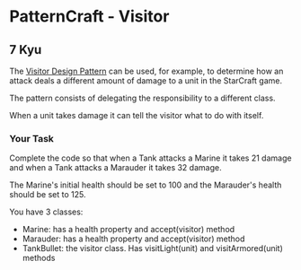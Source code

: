 # PatternCraft - Visitor
## 7 Kyu

The [Visitor Design Pattern](https://refactoring.guru/design-patterns/visitor) can be used, for example, to determine how an attack deals a different amount of damage to a unit in the StarCraft game.

The pattern consists of delegating the responsibility to a different class.

When a unit takes damage it can tell the visitor what to do with itself.

### Your Task

Complete the code so that when a Tank attacks a Marine it takes 21 damage and when a Tank attacks a Marauder it takes 32 damage.

The Marine's initial health should be set to 100 and the Marauder's health should be set to 125.

You have 3 classes:

- Marine: has a health property and accept(visitor) method
- Marauder: has a health property and accept(visitor) method
- TankBullet: the visitor class. Has visitLight(unit) and visitArmored(unit) methods


